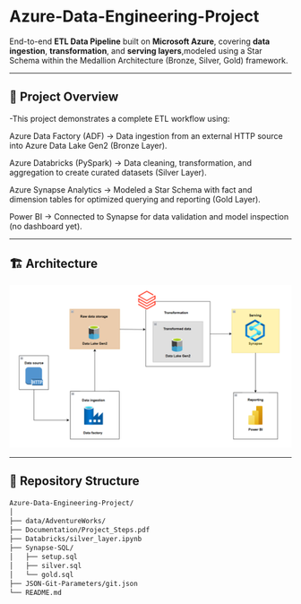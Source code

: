 # Azure-Data-Engineering-Project

End-to-end **ETL Data Pipeline** built on **Microsoft Azure**, covering **data ingestion**, **transformation**, and **serving layers**,modeled using a Star Schema within the Medallion Architecture (Bronze, Silver, Gold) framework.

---

## 🧩 Project Overview
-This project demonstrates a complete ETL workflow using:

Azure Data Factory (ADF) → Data ingestion from an external HTTP source into Azure Data Lake Gen2 (Bronze Layer).

Azure Databricks (PySpark) → Data cleaning, transformation, and aggregation to create curated datasets (Silver Layer).

Azure Synapse Analytics → Modeled a Star Schema with fact and dimension tables for optimized querying and reporting (Gold Layer).

Power BI → Connected to Synapse for data validation and model inspection (no dashboard yet).

---

## 🏗 Architecture
![Architecture Diagram](Documentation/data-pipeline-Architecture.png)

---

## 📂 Repository Structure
```
Azure-Data-Engineering-Project/
│
├── data/AdventureWorks/
├── Documentation/Project_Steps.pdf
├── Databricks/silver_layer.ipynb
├── Synapse-SQL/
│   ├── setup.sql
│   ├── silver.sql
│   └── gold.sql
├── JSON-Git-Parameters/git.json
└── README.md
```
